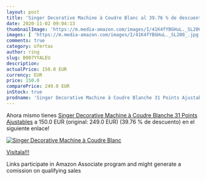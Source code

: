 ```yaml
---
layout: post
title: 'Singer Decorative Machine à Coudre Blanc al 39.76 % de descuento'
date: 2020-11-02 09:04:13
thumbnailImage: 'https://m.media-amazon.com/images/I/41K4fYBGHuL._SL200_.jpg'
images: [ 'https://m.media-amazon.com/images/I/41K4fYBGHuL._SL200_.jpg' ]
comments: true
category: ofertas
author: ring
slug: B007YYALEU
description:
actualPrice: 150.0 EUR
currency: EUR
price: 150.0
comparePrice: 249.0 EUR
inStock: true
prodname: 'Singer Decorative Machine à Coudre Blanche 31 Points Ajustables'
---
```


Ahora mismo tienes [Singer Decorative Machine à Coudre Blanche 31 Points Ajustables](https://www.amazon.fr/dp/B007YYALEU/?tag=tolees0d-21) a 150.0 EUR (original: 249.0 EUR) (39.76 %  de descuento) en el siguiente enlace!

[![Singer Decorative Machine à Coudre Blanc](https://m.media-amazon.com/images/I/41K4fYBGHuL._SL200_.jpg)](https://www.amazon.fr/dp/B007YYALEU/?tag=tolees0d-21)

[Visítala!!!](https://www.amazon.fr/dp/B007YYALEU/?tag=tolees0d-21)

Links participate in Amazon Associate program and might generate a comission on qualifying sales

